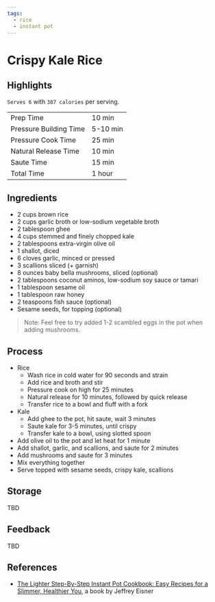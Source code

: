 ```yaml
---
tags:
  - rice
  - instant pot
---
```


# Crispy Kale Rice

## Highlights

`Serves 6` with `387 calories` per serving.

| | |
|----|-----|
| Prep Time             | 10 min    |
| Pressure Building Time| 5-10 min  |
| Pressure Cook Time    | 25 min    |
| Natural Release Time  | 10 min    |
| Saute Time            | 15 min    |
| Total Time            | 1 hour    |

## Ingredients

* 2 cups brown rice
* 2 cups garlic broth or low-sodium vegetable broth
* 2 tablespoon ghee
* 4 cups stemmed and finely chopped kale
* 2 tablespoons extra-virgin olive oil
* 1 shallot, diced
* 6 cloves garlic, minced or pressed
* 3 scallions sliced (+ garnish)
* 8 ounces baby bella mushrooms, sliced (optional)
* 2 tablespoons coconut aminos, low-sodium soy sauce or tamari
* 1 tablespoon sesame oil
* 1 tablespoon raw honey
* 2 teaspoons fish sauce (optional)
* Sesame seeds, for topping (optional)

> Note: Feel free to try added 1-2 scambled eggs in the pot when adding mushrooms.

## Process

* Rice
    * Wash rice in cold water for 90 seconds and strain
    * Add rice and broth and stir
    * Pressure cook on high for 25 minutes
    * Natural release for 10 minutes, followed by quick release
    * Transfer rice to a bowl and fluff with a fork
* Kale
    * Add ghee to the pot, hit saute, wait 3 minutes
    * Saute kale for 3-5 minutes, until crispy
    * Transfer kale to a bowl, using slotted spoon
* Add olive oil to the pot and let heat for 1 minute
* Add shallot, garlic, and scallions, and saute for 2 minutes
* Add mushrooms and saute for 3 minutes
* Mix everything together
* Serve topped with sesame seeds, crispy kale, scallions

## Storage

TBD

## Feedback

TBD

## References

* [The Lighter Step-By-Step Instant Pot Cookbook: Easy Recipes for a Slimmer, Healthier You](https://www.amazon.com/Lighter-Step-Step-Instant-Cookbook/dp/031670637X/), a book by Jeffrey Eisner
